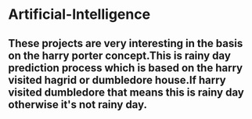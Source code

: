 # Artificial-Intelligence
## These projects are very interesting in the basis on the harry porter concept.This is rainy day prediction process which is based on the harry visited hagrid or dumbledore house.If harry visited dumbledore that means this is rainy day otherwise it's not rainy day. 
